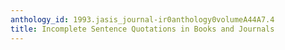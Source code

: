 ```yaml
---
anthology_id: 1993.jasis_journal-ir0anthology0volumeA44A7.4
title: Incomplete Sentence Quotations in Books and Journals
---
```

